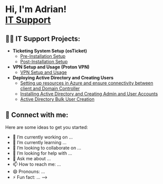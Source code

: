 <h1>Hi, I'm Adrian! <br/><a href="https://github.com/achavez67">IT Support</a>

<h2>👨‍💻 IT Support Projects:</h2>

- <b>Ticketing System Setup (osTicket)</b>
  - [Pre-Installation Setup](https://github.com/achavez67/osticket-prereqs)
  - [Post-Installation Setup](https://github.com/achavez67/osticket-postinstallation)
- <b>VPN Setup and Usage (Proton VPN)</b>
  - [VPN Setup and Usage](https://github.com/achavez67/VPN)
- <b>Deploying Active Directory and Creating Users </b>
  - [Setting up resources in Azure and ensure connectivity between client and Domain Controller](https://github.com/achavez67/ad-1)
  - [Installing Active Directory and Creating Admin and User Accounts](https://github.com/achavez67/AD-2)
  - [Active Directory Bulk User Creation](https://github.com/achavez67/AD-3)

<h2> 🤳 Connect with me:</h2>
  
[linkedin]: https://www.linkedin.com/in/adrian-chavez-3285aa26b/


Here are some ideas to get you started:

- 🔭 I’m currently working on ...
- 🌱 I’m currently learning ...
- 👯 I’m looking to collaborate on ...
- 🤔 I’m looking for help with ...
- 💬 Ask me about ...
- 📫 How to reach me: ...
- 😄 Pronouns: ...
- ⚡ Fun fact: ...
-->
